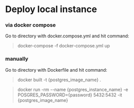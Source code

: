 # Deploy local instance

### via docker compose

Go to directory with docker.compose.yml and hit command:

> docker-compose -f docker-compose.yml up

### manually

Go to directory with Dockerfile and hit command:

> docker built -t {postgres_image_name} .

> docker run -rm --name {postgres_instance_name} -e POSGRES_PASSWORD={password} 5432:5432 -it {postgres_image_name}